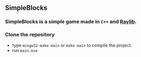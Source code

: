 ## SimpleBlocks
### SimpleBlocks is a simple game made in `C++` and [Raylib](https://raylib.com).

### Clone the repository
* type `mingw32-make main` or `make main` to compile the project.
* run `main.exe`